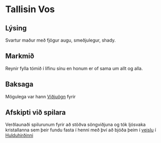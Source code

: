 # Tallisin Vos

## Lýsing
Svartur maður með fjögur augu, smeðjulegur, shady. 

## Markmið
Reynir fylla tómið í lífinu sínu en honum er of sama um allt og alla.

## Baksaga
Mögulega var hann [Viðjuögn](https://www.dndbeyond.com/monsters/will-o-wisp) 
fyrir 

## Afskipti við spilara
Verðlaunaði spilurunum fyrir að stöðva söngviðjuna og tók ljósvaka kristallanna
sem þeir fundu fasta í henni með því að bjóða þeim í [veislu](
/sessions/twilight_ball.md) í [Hulduhirðinni](/factions/hulduhirdin.md)
